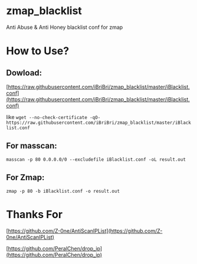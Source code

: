 # zmap_blacklist
Anti Abuse &amp; Anti Honey blacklist conf for zmap

# How to Use?

## Dowload:

[https://raw.githubusercontent.com/iBriBri/zmap_blacklist/master/iBlacklist.conf](https://raw.githubusercontent.com/iBriBri/zmap_blacklist/master/iBlacklist.conf)

like 
`wget --no-check-certificate -qO- https://raw.githubusercontent.com/iBriBri/zmap_blacklist/master/iBlacklist.conf`

## For masscan:
`masscan -p 80 0.0.0.0/0 --excludefile iBlacklist.conf -oL result.out`

## For Zmap:
`zmap -p 80 -b iBlacklist.conf -o result.out`

# Thanks For

[https://github.com/Z-0ne/AntiScanIPList](https://github.com/Z-0ne/AntiScanIPList)

[https://github.com/PeralChen/drop_ip](https://github.com/PeralChen/drop_ip)

